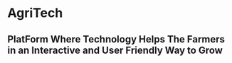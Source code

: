 # AgriTech
## PlatForm Where Technology Helps The Farmers in an Interactive and User Friendly Way to Grow

